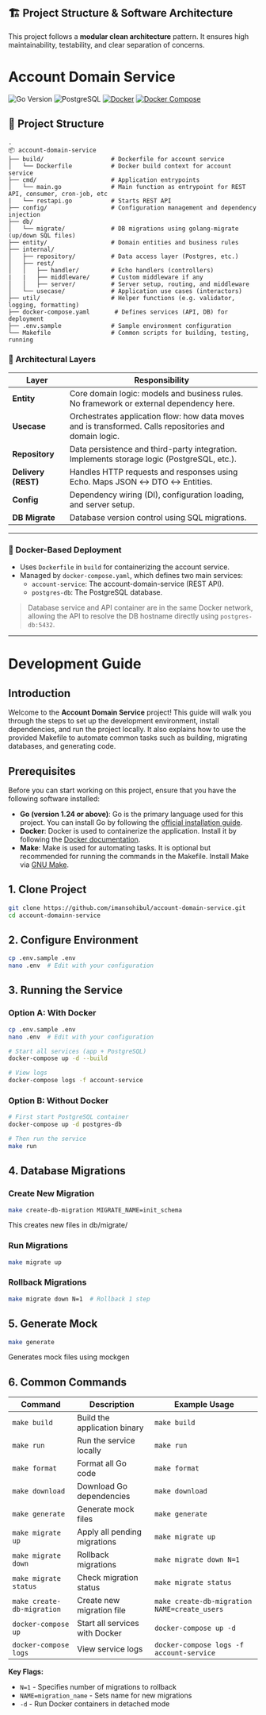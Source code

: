 ## 🏗️ Project Structure & Software Architecture

This project follows a **modular clean architecture** pattern. It ensures high maintainability, testability, and clear separation of concerns.

# Account Domain Service

![Go Version](https://img.shields.io/badge/go-1.24%2B-blue)
![PostgreSQL](https://img.shields.io/badge/PostgreSQL-17.4-blue)
[![Docker](https://img.shields.io/badge/docker-24.0-blue?logo=docker)](https://www.docker.com/)
[![Docker Compose](https://img.shields.io/badge/docker--compose-3.9-blue)](https://docs.docker.com/compose/compose-file/compose-versioning/#version-39)


## 📂 Project Structure

```text
.
📦 account-domain-service
├── build/                   # Dockerfile for account service
│   └── Dockerfile           # Docker build context for account service
├── cmd/                     # Application entrypoints
│   └── main.go              # Main function as entrypoint for REST API, consumer, cron-job, etc
|   └── restapi.go           # Starts REST API
├── config/                  # Configuration management and dependency injection
├── db/
│   └── migrate/             # DB migrations using golang-migrate (up/down SQL files)
├── entity/                  # Domain entities and business rules
├── internal/
│   ├── repository/          # Data access layer (Postgres, etc.)
│   ├── rest/
│   │   ├── handler/         # Echo handlers (controllers)
|   |   ├── middleware/      # Custom middleware if any
│   │   ├── server/          # Server setup, routing, and middleware
│   └── usecase/             # Application use cases (interactors)
├── util/                    # Helper functions (e.g. validator, logging, formatting)
├── docker-compose.yaml       # Defines services (API, DB) for deployment
├── .env.sample              # Sample environment configuration
└── Makefile                 # Common scripts for building, testing, running
```

### 🧱 Architectural Layers

| Layer        | Responsibility |
|--------------|----------------|
| **Entity**   | Core domain logic: models and business rules. No framework or external dependency here. |
| **Usecase**  | Orchestrates application flow: how data moves and is transformed. Calls repositories and domain logic. |
| **Repository** | Data persistence and third-party integration. Implements storage logic (PostgreSQL, etc.). |
| **Delivery (REST)** | Handles HTTP requests and responses using Echo. Maps JSON ↔ DTO ↔ Entities. |
| **Config**   | Dependency wiring (DI), configuration loading, and server setup. |
| **DB Migrate** | Database version control using SQL migrations. |

---

### 🐳 Docker-Based Deployment

- Uses `Dockerfile` in `build` for containerizing the account service.
- Managed by `docker-compose.yaml`, which defines two main services:
  - `account-service`: The account-domain-service (REST API).
  - `postgres-db`: The PostgreSQL database.

> Database service and API container are in the same Docker network, allowing the API to resolve the DB hostname directly using `postgres-db:5432`.

---

# Development Guide

## Introduction

Welcome to the **Account Domain Service** project! This guide will walk you through the steps to set up the development environment, install dependencies, and run the project locally. It also explains how to use the provided Makefile to automate common tasks such as building, migrating databases, and generating code.

## Prerequisites

Before you can start working on this project, ensure that you have the following software installed:

- **Go (version 1.24 or above)**: Go is the primary language used for this project. You can install Go by following the [official installation guide](https://golang.org/doc/install).
- **Docker**: Docker is used to containerize the application. Install it by following the [Docker documentation](https://www.docker.com/get-started).
- **Make**: Make is used for automating tasks. It is optional but recommended for running the commands in the Makefile. Install Make via [GNU Make](https://www.gnu.org/software/make/).



## 1. Clone Project
```bash
git clone https://github.com/imansohibul/account-domain-service.git
cd account-domainn-service
```

## 2. Configure Environment
```bash
cp .env.sample .env
nano .env  # Edit with your configuration
```


## 3. Running the Service
### Option A: With Docker
```bash
cp .env.sample .env
nano .env  # Edit with your configuration
```

```bash
# Start all services (app + PostgreSQL)
docker-compose up -d --build

# View logs
docker-compose logs -f account-service
```
### Option B: Without Docker

```bash
# First start PostgreSQL container
docker-compose up -d postgres-db

# Then run the service
make run
```

## 4. Database Migrations
### Create New Migration
```bash
make create-db-migration MIGRATE_NAME=init_schema
```
This creates new files in db/migrate/

### Run Migrations
```bash
make migrate up
```

### Rollback Migrations
```bash
make migrate down N=1  # Rollback 1 step
```

## 5. Generate Mock
```bash
make generate
```
Generates mock files using mockgen


## 6. Common Commands

| Command                  | Description                              | Example Usage                     |
|--------------------------|------------------------------------------|-----------------------------------|
| `make build`             | Build the application binary             | `make build`                     |
| `make run`               | Run the service locally                  | `make run`                       |
| `make format`            | Format all Go code                       | `make format`                    |
| `make download`          | Download Go dependencies                 | `make download`                  |
| `make generate`          | Generate mock files                      | `make generate`                  |
| `make migrate up`        | Apply all pending migrations             | `make migrate up`                |
| `make migrate down`      | Rollback migrations                      | `make migrate down N=1`          |
| `make migrate status`    | Check migration status                   | `make migrate status`            |
| `make create-db-migration` | Create new migration file            | `make create-db-migration NAME=create_users` |
| `docker-compose up`      | Start all services with Docker           | `docker-compose up -d`           |
| `docker-compose logs`    | View service logs                        | `docker-compose logs -f account-service` |

**Key Flags:**
- `N=1` - Specifies number of migrations to rollback
- `NAME=migration_name` - Sets name for new migrations
- `-d` - Run Docker containers in detached mode
